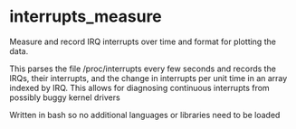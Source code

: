 # interrupts_measure
Measure and record IRQ interrupts over time and format for plotting the data. 

This parses the file /proc/interrupts every few seconds and records the IRQs, their interrupts, 
and the change in interrupts per unit time in an array indexed by IRQ. This allows for diagnosing 
continuous interrupts from possibly buggy kernel drivers

Written in bash so no additional languages or libraries need to be loaded
